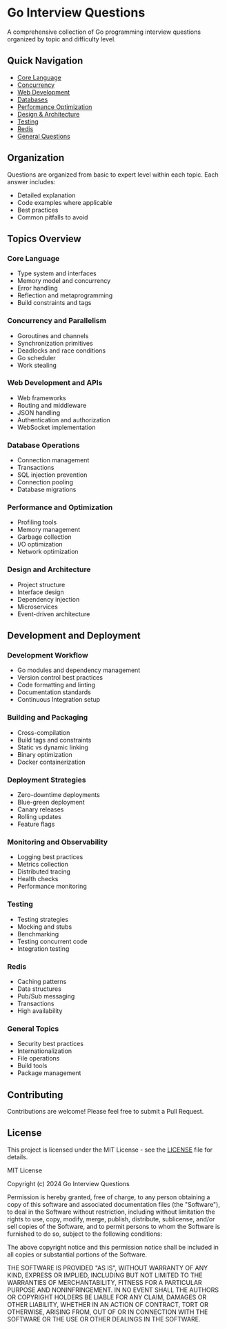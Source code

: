 # Go Interview Questions

A comprehensive collection of Go programming interview questions organized by topic and difficulty level.

## Quick Navigation

- [Core Language](core-language.md)
- [Concurrency](concurrency.md)
- [Web Development](web-development.md)
- [Databases](databases.md)
- [Performance Optimization](performance-optimization.md)
- [Design & Architecture](design-architecture.md)
- [Testing](testing.md)
- [Redis](redis.md)
- [General Questions](general-questions.md)

## Organization

Questions are organized from basic to expert level within each topic. Each answer includes:
- Detailed explanation
- Code examples where applicable
- Best practices
- Common pitfalls to avoid

## Topics Overview

### Core Language
- Type system and interfaces
- Memory model and concurrency
- Error handling
- Reflection and metaprogramming
- Build constraints and tags

### Concurrency and Parallelism
- Goroutines and channels
- Synchronization primitives
- Deadlocks and race conditions
- Go scheduler
- Work stealing

### Web Development and APIs
- Web frameworks
- Routing and middleware
- JSON handling
- Authentication and authorization
- WebSocket implementation

### Database Operations
- Connection management
- Transactions
- SQL injection prevention
- Connection pooling
- Database migrations

### Performance and Optimization
- Profiling tools
- Memory management
- Garbage collection
- I/O optimization
- Network optimization

### Design and Architecture
- Project structure
- Interface design
- Dependency injection
- Microservices
- Event-driven architecture

## Development and Deployment

### Development Workflow
- Go modules and dependency management
- Version control best practices
- Code formatting and linting
- Documentation standards
- Continuous Integration setup

### Building and Packaging
- Cross-compilation
- Build tags and constraints
- Static vs dynamic linking
- Binary optimization
- Docker containerization

### Deployment Strategies
- Zero-downtime deployments
- Blue-green deployment
- Canary releases
- Rolling updates
- Feature flags

### Monitoring and Observability
- Logging best practices
- Metrics collection
- Distributed tracing
- Health checks
- Performance monitoring

### Testing
- Testing strategies
- Mocking and stubs
- Benchmarking
- Testing concurrent code
- Integration testing

### Redis
- Caching patterns
- Data structures
- Pub/Sub messaging
- Transactions
- High availability

### General Topics
- Security best practices
- Internationalization
- File operations
- Build tools
- Package management

## Contributing

Contributions are welcome! Please feel free to submit a Pull Request.

## License

This project is licensed under the MIT License - see the [LICENSE](LICENSE) file for details.

MIT License

Copyright (c) 2024 Go Interview Questions

Permission is hereby granted, free of charge, to any person obtaining a copy
of this software and associated documentation files (the "Software"), to deal
in the Software without restriction, including without limitation the rights
to use, copy, modify, merge, publish, distribute, sublicense, and/or sell
copies of the Software, and to permit persons to whom the Software is
furnished to do so, subject to the following conditions:

The above copyright notice and this permission notice shall be included in all
copies or substantial portions of the Software.

THE SOFTWARE IS PROVIDED "AS IS", WITHOUT WARRANTY OF ANY KIND, EXPRESS OR
IMPLIED, INCLUDING BUT NOT LIMITED TO THE WARRANTIES OF MERCHANTABILITY,
FITNESS FOR A PARTICULAR PURPOSE AND NONINFRINGEMENT. IN NO EVENT SHALL THE
AUTHORS OR COPYRIGHT HOLDERS BE LIABLE FOR ANY CLAIM, DAMAGES OR OTHER
LIABILITY, WHETHER IN AN ACTION OF CONTRACT, TORT OR OTHERWISE, ARISING FROM,
OUT OF OR IN CONNECTION WITH THE SOFTWARE OR THE USE OR OTHER DEALINGS IN THE
SOFTWARE. 